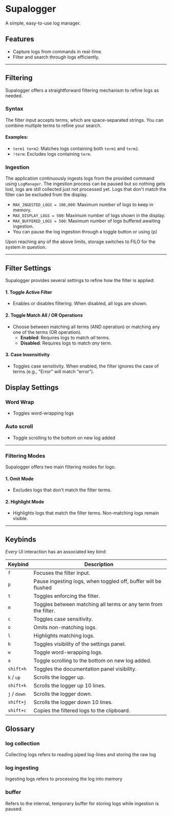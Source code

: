 # Supalogger
A simple, easy-to-use log manager.

## Features
- Capture logs from commands in real-time.
- Filter and search through logs efficiently.

---

## Filtering
Supalogger offers a straightforward filtering mechanism to refine logs as needed.

### Syntax
The filter input accepts terms, which are space-separated strings. You can combine multiple terms to refine your search.

#### Examples:
- `term1 term2`: Matches logs containing both `term1` and `term2`.
- `!term`: Excludes logs containing `term`.

### Ingestion
The application continuously ingests logs from the provided command using `LogManager`. The ingestion process can be paused but so nothing gets lost, logs are still collected just not processed yet. Logs that don't match the filter can be excluded from the display.

- `MAX_INGESTED_LOGS = 100,000`: Maximum number of logs to keep in memory.
- `MAX_DISPLAY_LOGS = 500`: Maximum number of logs shown in the display.
- `MAX_BUFFERED_LOGS = 500`: Maximum number of logs buffered awaiting ingestion.
- You can pause the log ingestion through a toggle button or using (p)

Upon reaching any of the above limits, storage switches to FILO for the system in question.

---

## Filter Settings
Supalogger provides several settings to refine how the filter is applied:

#### 1. Toggle Active Filter
- Enables or disables filtering. When disabled, all logs are shown.

#### 2. Toggle Match All / OR Operations
- Choose between matching all terms (AND operation) or matching any one of the terms (OR operation).
  - **Enabled**: Requires logs to match *all* terms.
  - **Disabled**: Requires logs to match *any* term.

#### 3. Case Insensitivity
- Toggles case sensitivity. When enabled, the filter ignores the case of terms (e.g., "Error" will match "error").

## Display Settings

### Word Wrap
- Toggles word-wrapping logs

### Auto scroll
- Toggle scrolling to the bottom on new log added

---

### Filtering Modes
Supalogger offers two main filtering modes for logs:

#### 1. Omit Mode
- Excludes logs that don't match the filter terms.

#### 2. Highlight Mode
- Highlights logs that match the filter terms. Non-matching logs remain visible.

---

## Keybinds
*Every* UI interaction has an associated key bind:

| Keybind          | Description                                                                 |
|------------------|-----------------------------------------------------------------------------|
| `f`              | Focuses the filter input.                                                   |
| `p`              | Pause ingesting logs, when toggled off, buffer will be flushed                                                 |
| `t`              | Toggles enforcing the filter.                                               |
| `m`              | Toggles between matching all terms or any term from the filter.             |
| `c`              | Toggles case sensitivity.                                                   |
| `o`              | Omits non-matching logs.                                                    |
| `l`              | Highlights matching logs.                                                   |
| `b`              | Toggles visibility of the settings panel.                                   |
| `w`              | Toggle word-wrapping logs.                                                   |
| `a`              | Toggle scrolling to the bottom on new log added.                                                   |
| `shift+h`        | Toggles the documentation panel visibility.                                 |
| `k` / `up`       | Scrolls the logger up.                                                      |
| `shift+k`        | Scrolls the logger up 10 lines.                                             |
| `j` / `down`     | Scrolls the logger down.                                                    |
| `shift+j`        | Scrolls the logger down 10 lines.                                           |
| `shift+c`        | Copies the filtered logs to the clipboard.                                  |

## Glossary
### log collection
Collecting logs refers to reading piped log-lines and storing the raw log

### log ingesting
Ingesting logs refers to processing the log into memory

### buffer
Refers to the internal, temporary buffer for storing logs while ingestion is paused.
